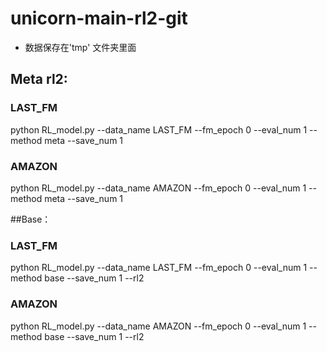 # unicorn-main-rl2-git

* 数据保存在'tmp' 文件夹里面

## Meta rl2:

### LAST_FM

python RL_model.py --data_name LAST_FM --fm_epoch 0 --eval_num 1 --method meta --save_num 1 

### AMAZON

python RL_model.py --data_name AMAZON --fm_epoch 0 --eval_num 1 --method meta --save_num 1


##Base：

### LAST_FM

python RL_model.py --data_name LAST_FM --fm_epoch 0 --eval_num 1 --method base --save_num 1 --rl2

### AMAZON

python RL_model.py --data_name AMAZON --fm_epoch 0 --eval_num 1 --method base --save_num 1 --rl2
